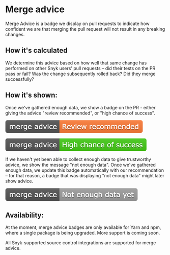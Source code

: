 # Merge advice

Merge Advice is a badge we display on pull requests to indicate how confident we are that merging the pull request will not result in any breaking changes.

## How it's calculated

We determine this advice based on how well that same change has performed on other Snyk users' pull requests – did their tests on the PR pass or fail? Was the change subsequently rolled back? Did they merge successfully?

## How it's shown:

Once we've gathered enough data, we show a badge on the PR - either giving the advice "review recommended", or "high chance of success".

![merge-advice-review-recommended.png](../../.gitbook/assets/merge-advice-review-recommended%20%282%29%20%282%29%20%284%29.png)


![merge-advice-high-chance-of-success.png](../../.gitbook/assets/advice-green%20%281%29%20%282%29%20%282%29%20%283%29.png)


If we haven't yet been able to collect enough data to give trustworthy advice, we show the message "not enough data". Once we've gathered enough data, we update this badge automatically with our recommendation – for that reason, a badge that was displaying "not enough data" might later show advice.

![](../../.gitbook/assets/merge-advice%20%282%29%20%282%29%20%284%29.png)


## Availability:

At the moment, merge advice badges are only available for Yarn and npm, where a single package is being upgraded. More support is coming soon.

All Snyk-supported source control integrations are supported for merge advice.

